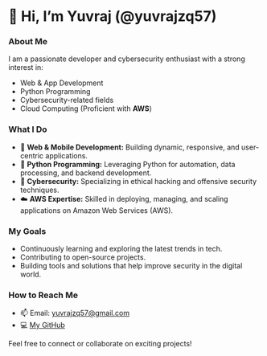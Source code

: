 # 👋 Hi, I’m Yuvraj (@yuvrajzq57)

### About Me
I am a passionate developer and cybersecurity enthusiast with a strong interest in:
- Web & App Development
- Python Programming
- Cybersecurity-related fields
- Cloud Computing (Proficient with **AWS**)

### What I Do
- 🔧 **Web & Mobile Development:** Building dynamic, responsive, and user-centric applications.
- 🐍 **Python Programming:** Leveraging Python for automation, data processing, and backend development.
- 🔐 **Cybersecurity:** Specializing in ethical hacking and offensive security techniques.
- ☁️ **AWS Expertise:** Skilled in deploying, managing, and scaling applications on Amazon Web Services (AWS).

### My Goals
- Continuously learning and exploring the latest trends in tech.
- Contributing to open-source projects.
- Building tools and solutions that help improve security in the digital world.

### How to Reach Me
- 📫 Email: yuvrajzq57@gmail.com
- 💻 [My GitHub](https://github.com/yuvrajzq57)

Feel free to connect or collaborate on exciting projects!
